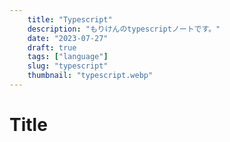 ```yaml
---
    title: "Typescript"
    description: "もりけんのtypescriptノートです。"
    date: "2023-07-27"
    draft: true
    tags: ["language"]
    slug: "typescript"
    thumbnail: "typescript.webp"
---
```


# Title

